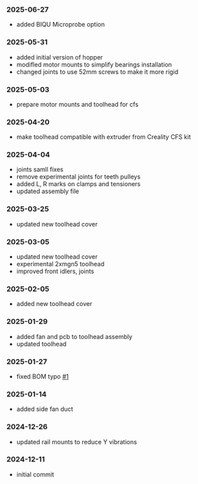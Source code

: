 ### 2025-06-27

- added BIQU Microprobe option

### 2025-05-31

- added initial version of hopper
- modifled motor mounts to simplify bearings installation
- changed joints to use 52mm screws to make it more rigid

### 2025-05-03

- prepare motor mounts and toolhead for cfs

### 2025-04-20

- make toolhead compatible with extruder from Creality CFS kit

### 2025-04-04

- joints samll fixes
- remove experimental joints for teeth pulleys
- added L, R marks on clamps and tensioners
- updated assembly file

### 2025-03-25

- updated new toolhead cover

### 2025-03-05

- updated new toolhead cover
- experimental 2xmgn5 toolhead
- improved front idlers, joints

### 2025-02-05

- added new toolhead cover

### 2025-01-29

- added fan and pcb to toolhead assembly
- updated toolhead

### 2025-01-27

- fixed BOM typo [#1](https://github.com/kemsky/creality-k1-xy-rails-mod/issues/1)

### 2025-01-14

- added side fan duct

### 2024-12-26

- updated rail mounts to reduce Y vibrations

### 2024-12-11

- initial commit